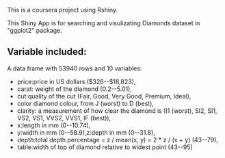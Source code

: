 This is a coursera project using Rshiny.

This Shiny App is for searching and visulizating Diamonds dataset in "ggplot2" package.

## Variable included: 
A data frame with 53940 rows and 10 variables:
- price:price in US dollars (\$326--\$18,823),
- carat: weight of the diamond (0.2--5.01),
- cut:quality of the cut (Fair, Good, Very Good, Premium, Ideal),
- color diamond colour, from J (worst) to D (best),
- clarity: a measurement of how clear the diamond is (I1 (worst), SI2, SI1, VS2, VS1, VVS2, VVS1, IF (best)),
- x:length in mm (0--10.74), 
- y:width in mm (0--58.9),z:depth in mm (0--31.8),
- depth:total depth percentage = z / mean(x, y) = 2 * z / (x + y) (43--79),
- table:width of top of diamond relative to widest point (43--95)
